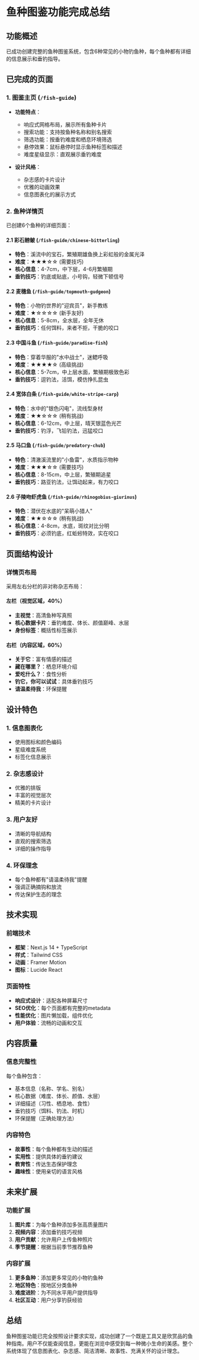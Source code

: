 # 鱼种图鉴功能完成总结

## 功能概述

已成功创建完整的鱼种图鉴系统，包含6种常见的小物钓鱼种，每个鱼种都有详细的信息展示和垂钓指导。

## 已完成的页面

### 1. 图鉴主页 (`/fish-guide`)
- **功能特点**：
  - 响应式网格布局，展示所有鱼种卡片
  - 搜索功能：支持按鱼种名称和别名搜索
  - 筛选功能：按垂钓难度和栖息环境筛选
  - 悬停效果：鼠标悬停时显示鱼种标签和描述
  - 难度星级显示：直观展示垂钓难度

- **设计风格**：
  - 杂志感的卡片设计
  - 优雅的动画效果
  - 信息图表化的展示方式

### 2. 鱼种详情页
已创建6个鱼种的详细页面：

#### 2.1 彩石鳑鲏 (`/fish-guide/chinese-bitterling`)
- **特色**：溪流中的宝石，繁殖期雄鱼换上彩虹般的金属光泽
- **难度**：★★★☆☆ (需要技巧)
- **核心信息**：4-7cm，中下层，4-6月繁殖期
- **垂钓技巧**：钓底或贴底，小号钩，轻微下顿信号

#### 2.2 麦穗鱼 (`/fish-guide/topmouth-gudgeon`)
- **特色**：小物钓世界的"迎宾员"，新手教练
- **难度**：★☆☆☆☆ (新手友好)
- **核心信息**：5-8cm，全水层，全年无休
- **垂钓技巧**：任何饵料，来者不拒，干脆的咬口

#### 2.3 中国斗鱼 (`/fish-guide/paradise-fish`)
- **特色**：穿着华服的"水中战士"，迷鳃呼吸
- **难度**：★★★★☆ (高级挑战)
- **核心信息**：5-7cm，中上层水面，繁殖期极致色彩
- **垂钓技巧**：逗钓法，活饵，模仿挣扎昆虫

#### 2.4 宽体白条 (`/fish-guide/white-stripe-carp`)
- **特色**：水中的"银色闪电"，流线型身材
- **难度**：★★☆☆☆ (稍有挑战)
- **核心信息**：6-12cm，中上层，晴天银蓝色光芒
- **垂钓技巧**：钓浮，飞铅钓法，迅猛咬口

#### 2.5 马口鱼 (`/fish-guide/predatory-chub`)
- **特色**：清澈溪流里的"小鱼雷"，水质指示物种
- **难度**：★★★☆☆ (需要技巧)
- **核心信息**：8-15cm，中上层，繁殖期追星
- **垂钓技巧**：路亚钓法，让饵动起来，有力咬口

#### 2.6 子陵吻虾虎鱼 (`/fish-guide/rhinogobius-giurinus`)
- **特色**：潜伏在水底的"呆萌小猎人"
- **难度**：★★☆☆☆ (稍有挑战)
- **核心信息**：4-8cm，水底，斑纹对比分明
- **垂钓技巧**：必须钓底，红蚯蚓特效，实在咬口

## 页面结构设计

### 详情页布局
采用左右分栏的非对称杂志布局：

#### 左栏（视觉区域，40%）
- **主视觉**：高清鱼种写真照
- **核心数据卡片**：垂钓难度、体长、颜值巅峰、水层
- **身份标签**：概括性标签展示

#### 右栏（内容区域，60%）
- **关于它**：富有情感的描述
- **藏在哪里？**：栖息环境介绍
- **爱吃什么？**：食性分析
- **钓它，你可以试试**：具体垂钓技巧
- **请温柔待我**：环保提醒

## 设计特色

### 1. 信息图表化
- 使用图标和颜色编码
- 星级难度系统
- 标签化信息展示

### 2. 杂志感设计
- 优雅的排版
- 丰富的视觉层次
- 精美的卡片设计

### 3. 用户友好
- 清晰的导航结构
- 直观的搜索筛选
- 详细的操作指导

### 4. 环保理念
- 每个鱼种都有"请温柔待我"提醒
- 强调正确摘钩和放流
- 传达保护生态的理念

## 技术实现

### 前端技术
- **框架**：Next.js 14 + TypeScript
- **样式**：Tailwind CSS
- **动画**：Framer Motion
- **图标**：Lucide React

### 页面特性
- **响应式设计**：适配各种屏幕尺寸
- **SEO优化**：每个页面都有完整的metadata
- **性能优化**：图片懒加载，组件优化
- **用户体验**：流畅的动画和交互

## 内容质量

### 信息完整性
每个鱼种包含：
- 基本信息（名称、学名、别名）
- 核心数据（难度、体长、颜值、水层）
- 详细描述（习性、栖息地、食性）
- 垂钓技巧（饵料、钓法、时机）
- 环保提醒（正确处理方法）

### 内容特色
- **故事性**：每个鱼种都有生动的描述
- **实用性**：提供具体的垂钓建议
- **教育性**：传达生态保护理念
- **趣味性**：使用亲切的语言风格

## 未来扩展

### 功能扩展
1. **图片库**：为每个鱼种添加多张高质量图片
2. **视频内容**：添加垂钓技巧视频
3. **用户贡献**：允许用户上传鱼种照片
4. **季节提醒**：根据当前季节推荐鱼种

### 内容扩展
1. **更多鱼种**：添加更多常见的小物钓鱼种
2. **地区特色**：按地区分类鱼种
3. **难度进阶**：为不同水平用户提供指导
4. **社区互动**：用户分享钓获经验

## 总结

鱼种图鉴功能已完全按照设计要求实现，成功创建了一个既是工具又是欣赏品的鱼种指南。用户不仅能查阅信息，更能在浏览中感受到每一种微小生命的美感。整个系统体现了信息图表化、杂志感、简洁清晰、故事性、充满关怀的设计理念。 